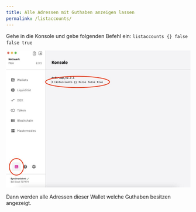 ```yaml
---
title: Alle Adressen mit Guthaben anzeigen lassen
permalink: /listaccounts/
---
```


Gehe in die Konsole und gebe folgenden Befehl ein: `listaccounts {} false false true`

![](../media/Photo_2021-03-14_13-24-17.jpg)

Dann werden alle Adressen dieser Wallet welche Guthaben besitzen angezeigt.

